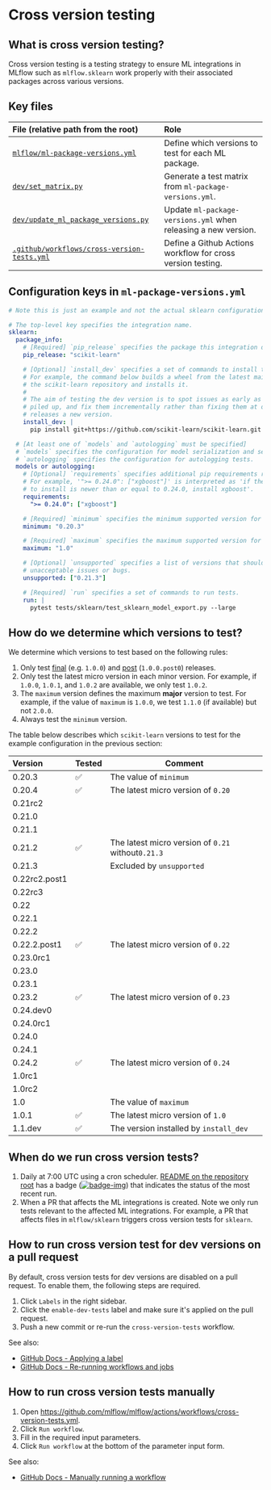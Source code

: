 # Cross version testing

## What is cross version testing?

Cross version testing is a testing strategy to ensure ML integrations in MLflow such as
`mlflow.sklearn` work properly with their associated packages across various versions.

## Key files

| File (relative path from the root)              | Role                                                           |
| :---------------------------------------------- | :------------------------------------------------------------- |
| [`mlflow/ml-package-versions.yml`][]            | Define which versions to test for each ML package.             |
| [`dev/set_matrix.py`][]                         | Generate a test matrix from `ml-package-versions.yml`.         |
| [`dev/update_ml_package_versions.py`][]         | Update `ml-package-versions.yml` when releasing a new version. |
| [`.github/workflows/cross-version-tests.yml`][] | Define a Github Actions workflow for cross version testing.    |

[`mlflow/ml-package-versions.yml`]: ../../mlflow/ml-package-versions.yml
[`dev/set_matrix.py`]: ../../dev/set_matrix.py
[`dev/update_ml_package_versions.py`]: ../../dev/update_ml_package_versions.py
[`.github/workflows/cross-version-tests.yml`]: ./cross-version-tests.yml

## Configuration keys in `ml-package-versions.yml`

```yml
# Note this is just an example and not the actual sklearn configuration.

# The top-level key specifies the integration name.
sklearn:
  package_info:
    # [Required] `pip_release` specifies the package this integration depends on.
    pip_release: "scikit-learn"

    # [Optional] `install_dev` specifies a set of commands to install the dev version of the package.
    # For example, the command below builds a wheel from the latest main branch of
    # the scikit-learn repository and installs it.
    #
    # The aim of testing the dev version is to spot issues as early as possible before they get
    # piled up, and fix them incrementally rather than fixing them at once when the package
    # releases a new version.
    install_dev: |
      pip install git+https://github.com/scikit-learn/scikit-learn.git

  # [At least one of `models` and `autologging` must be specified]
  # `models` specifies the configuration for model serialization and serving tests.
  # `autologging` specifies the configuration for autologging tests.
  models or autologging:
    # [Optional] `requirements` specifies additional pip requirements required for running tests.
    # For example, '">= 0.24.0": ["xgboost"]' is interpreted as 'if the version of scikit-learn
    # to install is newer than or equal to 0.24.0, install xgboost'.
    requirements:
      ">= 0.24.0": ["xgboost"]

    # [Required] `minimum` specifies the minimum supported version for the latest release of MLflow.
    minimum: "0.20.3"

    # [Required] `maximum` specifies the maximum supported version for the latest release of MLflow.
    maximum: "1.0"

    # [Optional] `unsupported` specifies a list of versions that should NOT be supported due to
    # unacceptable issues or bugs.
    unsupported: ["0.21.3"]

    # [Required] `run` specifies a set of commands to run tests.
    run: |
      pytest tests/sklearn/test_sklearn_model_export.py --large
```

## How do we determine which versions to test?

We determine which versions to test based on the following rules:

1. Only test [final][] (e.g. `1.0.0`) and [post][] (`1.0.0.post0`) releases.
2. Only test the latest micro version in each minor version.
   For example, if `1.0.0`, `1.0.1`, and `1.0.2` are available, we only test `1.0.2`.
3. The `maximum` version defines the maximum **major** version to test.
   For example, if the value of `maximum` is `1.0.0`, we test `1.1.0` (if available) but not `2.0.0`.
4. Always test the `minimum` version.

[final]: https://www.python.org/dev/peps/pep-0440/#final-releases
[post]: https://www.python.org/dev/peps/pep-0440/#post-releases

The table below describes which `scikit-learn` versions to test for the example configuration in
the previous section:

| Version       | Tested | Comment                                            |
| :------------ | :----- | -------------------------------------------------- |
| 0.20.3        | ✅     | The value of `minimum`                             |
| 0.20.4        | ✅     | The latest micro version of `0.20`                 |
| 0.21rc2       |        |                                                    |
| 0.21.0        |        |                                                    |
| 0.21.1        |        |                                                    |
| 0.21.2        | ✅     | The latest micro version of `0.21` without`0.21.3` |
| 0.21.3        |        | Excluded by `unsupported`                          |
| 0.22rc2.post1 |        |                                                    |
| 0.22rc3       |        |                                                    |
| 0.22          |        |                                                    |
| 0.22.1        |        |                                                    |
| 0.22.2        |        |                                                    |
| 0.22.2.post1  | ✅     | The latest micro version of `0.22`                 |
| 0.23.0rc1     |        |                                                    |
| 0.23.0        |        |                                                    |
| 0.23.1        |        |                                                    |
| 0.23.2        | ✅     | The latest micro version of `0.23`                 |
| 0.24.dev0     |        |                                                    |
| 0.24.0rc1     |        |                                                    |
| 0.24.0        |        |                                                    |
| 0.24.1        |        |                                                    |
| 0.24.2        | ✅     | The latest micro version of `0.24`                 |
| 1.0rc1        |        |                                                    |
| 1.0rc2        |        |                                                    |
| 1.0           |        | The value of `maximum`                             |
| 1.0.1         | ✅     | The latest micro version of `1.0`                  |
| 1.1.dev       | ✅     | The version installed by `install_dev`             |

## When do we run cross version tests?

1. Daily at 7:00 UTC using a cron scheduler.
   [README on the repository root](../../README.rst) has a badge ([![badge-img][]][badge-target]) that indicates the status of the most recent run.
2. When a PR that affects the ML integrations is created. Note we only run tests relevant to
   the affected ML integrations. For example, a PR that affects files in `mlflow/sklearn` triggers
   cross version tests for `sklearn`.

[badge-img]: https://github.com/mlflow/mlflow/workflows/Cross%20version%20tests/badge.svg?event=schedule
[badge-target]: https://github.com/mlflow/mlflow/actions?query=workflow%3ACross%2Bversion%2Btests+event%3Aschedule

## How to run cross version test for dev versions on a pull request

By default, cross version tests for dev versions are disabled on a pull request.
To enable them, the following steps are required.

1. Click `Labels` in the right sidebar.
2. Click the `enable-dev-tests` label and make sure it's applied on the pull request.
3. Push a new commit or re-run the `cross-version-tests` workflow.

See also:

- [GitHub Docs - Applying a label](https://docs.github.com/en/issues/using-labels-and-milestones-to-track-work/managing-labels#applying-a-label)
- [GitHub Docs - Re-running workflows and jobs](https://docs.github.com/en/actions/managing-workflow-runs/re-running-workflows-and-jobs)

## How to run cross version tests manually

1. Open https://github.com/mlflow/mlflow/actions/workflows/cross-version-tests.yml.
2. Click `Run workflow`.
3. Fill in the required input parameters.
4. Click `Run workflow` at the bottom of the parameter input form.

See also:

- [GitHub Docs - Manually running a workflow](https://docs.github.com/en/actions/managing-workflow-runs/manually-running-a-workflow)
